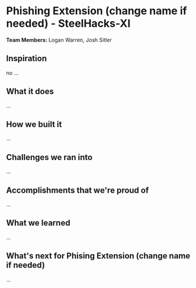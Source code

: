 # Phishing Extension (change name if needed) - SteelHacks-XI
**Team Members:** Logan Warren, Josh Sitler

## Inspiration
no
...
## What it does
...
## How we built it
...
## Challenges we ran into
...
## Accomplishments that we're proud of
...
## What we learned
...
## What's next for Phising Extension (change name if needed)
...
